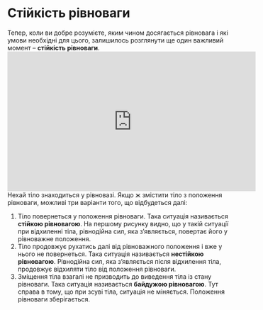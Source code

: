 # Стiйкiсть рiвноваги

<div class="space">Тепер, коли ви добре розумiєте, яким чином досягається рiвновага i якi умови необхiднi для цього, залишилось розглянути ще один важливий момент – <b>стiйкiсть рiвноваги</b>.</div>

<div class="space"><div class="fluidMedia">
<iframe width="560" height="315" src="https://www.youtube.com/embed/9lH6vnSDQPU" frameborder="0" allowfullscreen></iframe>
</div></div>

<div class="space">Нехай тiло знаходиться у рiвновазi. Якщо ж змiстити тiло з положення рiвноваги, можливi три варiанти того, що вiдбудеться далi:</div>

<ol>
<div class="space"><li>
Тiло повернеться у положення рiвноваги. Така ситуацiя називається <span class="p1"><b>стiйкою рiвновагою</b></span>. На першому рисунку видно, що у такiй ситуацiї при вiдхиленнi тiла, рiвнодiйна сил, яка з’являється, повертає його у рiвноважне положення.</div>
</li>
<div class="space"><li>
Тiло продовжує рухатись далi вiд рiвноважного положення i вже у нього не повернеться. Така ситуацiя називається <span class="p1"><b>нестiйкою рiвновагою</b></span>. Рiвнодiйна сил, яка з’являється пiсля вiдхилення тiла, продовжує вiдхиляти тiло вiд положення рiвноваги.</div>
</li>
<div class="space"><li>
Змiщення тiла взагалi не призводить до виведення тiла iз стану рiвноваги. Така ситуацiя називається <span class="p1"><b>байдужою рiвновагою</b></span>. Тут справа в тому, що при зсувi тiла, ситуацiя не мiняється. Положення рiвноваги зберiгається.</div>
</li>
</ol>
